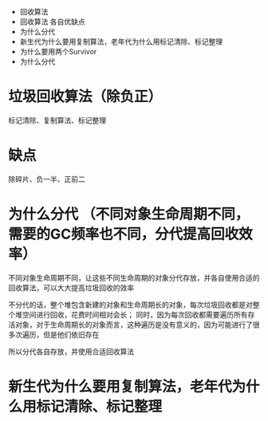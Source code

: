 * 回收算法
* 回收算法 各自优缺点
* 为什么分代
* 新生代为什么要用复制算法，老年代为什么用标记清除、标记整理
* 为什么要用两个Survivor
* 为什么分代


# 垃圾回收算法（除负正）
标记清除、复制算法、标记整理

# 缺点
除碎片、负一半、正前二

# 为什么分代 （不同对象生命周期不同，需要的GC频率也不同，分代提高回收效率）
不同对象生命周期不同，让这些不同生命周期的对象分代存放，并各自使用合适的回收算法，可以大大提高垃圾回收的效率


不分代的话，整个堆包含新建的对象和生命周期长的对象，每次垃圾回收都是对整个堆空间进行回收，花费时间相对会长；
同时，因为每次回收都需要遍历所有存活对象，对于生命周期长的对象而言，这种遍历是没有意义的，因为可能进行了很多次遍历，但是他们依旧存在

所以分代各自存放，并使用合适回收算法

# 新生代为什么要用复制算法，老年代为什么用标记清除、标记整理
